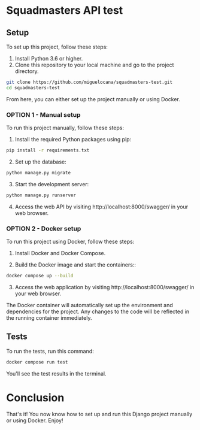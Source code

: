 # Squadmasters API test

## Setup 
To set up this project, follow these steps:

1. Install Python 3.6 or higher.
2. Clone this repository to your local machine and go to the project directory.
```bash
git clone https://github.com/miguelocana/squadmasters-test.git
cd squadmasters-test
```

From here, you can either set up the project manually or using Docker.

### OPTION 1 - Manual setup
To run this project manually, follow these steps:

1. Install the required Python packages using pip:
```bash
pip install -r requirements.txt
```
2. Set up the database:
```bash
python manage.py migrate
```
3. Start the development server:
```bash
python manage.py runserver
```
4. Access the web API by visiting http://localhost:8000/swagger/ in your web browser.


### OPTION 2 - Docker setup
To run this project using Docker, follow these steps:

1. Install Docker and Docker Compose.

2. Build the Docker image and start the containers::
```bash
docker compose up --build
```
3. Access the web application by visiting http://localhost:8000/swagger/ in your web browser.

The Docker container will automatically set up the environment and dependencies for the project. Any changes to the code will be reflected in the running container immediately.

## Tests
To run the tests, run this command:
```bash
docker compose run test
```
You'll see the test results in the terminal.

# Conclusion
That's it! You now know how to set up and run this Django project manually or using Docker. Enjoy!